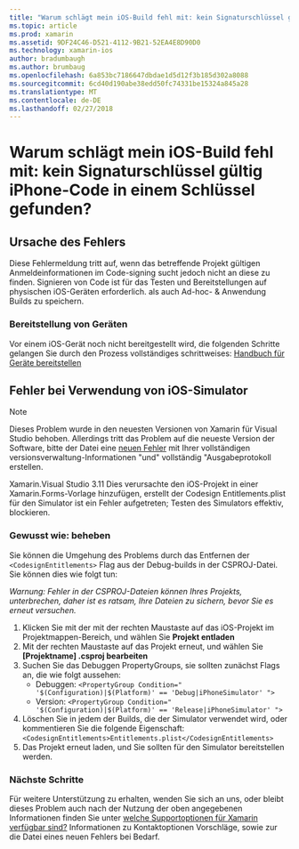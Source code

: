 ```yaml
---
title: "Warum schlägt mein iOS-Build fehl mit: kein Signaturschlüssel gültig iPhone-Code in einem Schlüssel gefunden?"
ms.topic: article
ms.prod: xamarin
ms.assetid: 9DF24C46-D521-4112-9B21-52EA4E8D90D0
ms.technology: xamarin-ios
author: bradumbaugh
ms.author: brumbaug
ms.openlocfilehash: 6a853bc7186647dbdae1d5d12f3b185d302a8088
ms.sourcegitcommit: 6cd40d190abe38edd50fc74331be15324a845a28
ms.translationtype: MT
ms.contentlocale: de-DE
ms.lasthandoff: 02/27/2018
---
```

# <a name="why-does-my-ios-build-fail-with-no-valid-iphone-code-signing-keys-found-in-keychain"></a>Warum schlägt mein iOS-Build fehl mit: kein Signaturschlüssel gültig iPhone-Code in einem Schlüssel gefunden?

## <a name="cause-of-the-error"></a>Ursache des Fehlers
Diese Fehlermeldung tritt auf, wenn das betreffende Projekt gültigen Anmeldeinformationen im Code-signing sucht jedoch nicht an diese zu finden. Signieren von Code ist für das Testen und Bereitstellungen auf physischen iOS-Geräten erforderlich. als auch Ad-hoc- & Anwendung Builds zu speichern. 


### <a name="provisioning-devices"></a>Bereitstellung von Geräten
Vor einem iOS-Gerät noch nicht bereitgestellt wird, die folgenden Schritte gelangen Sie durch den Prozess vollständiges schrittweises: [Handbuch für Geräte bereitstellen](~/ios/get-started/installation/device-provisioning/index.md)


## <a name="bug-when-using-ios-simulator"></a>Fehler bei Verwendung von iOS-Simulator

> [!NOTE]
> Dieses Problem wurde in den neuesten Versionen von Xamarin für Visual Studio behoben. Allerdings tritt das Problem auf die neueste Version der Software, bitte der Datei eine [neuen Fehler](~/cross-platform/troubleshooting/questions/howto-file-bug.md) mit Ihrer vollständigen versionsverwaltung-Informationen "und" vollständig "Ausgabeprotokoll erstellen.


Xamarin.Visual Studio 3.11 Dies verursachte den iOS-Projekt in einer Xamarin.Forms-Vorlage hinzufügen, erstellt der Codesign Entitlements.plist für den Simulator ist ein Fehler aufgetreten; Testen des Simulators effektiv, blockieren.

### <a name="how-to-fix"></a>Gewusst wie: beheben
Sie können die Umgehung des Problems durch das Entfernen der `<CodesignEntitlements>` Flag aus der Debug-builds in der CSPROJ-Datei. Sie können dies wie folgt tun:

*Warnung: Fehler in der CSPROJ-Dateien können Ihres Projekts, unterbrechen, daher ist es ratsam, Ihre Dateien zu sichern, bevor Sie es erneut versuchen.*

1. Klicken Sie mit der mit der rechten Maustaste auf das iOS-Projekt im Projektmappen-Bereich, und wählen Sie **Projekt entladen**
2. Mit der rechten Maustaste auf das Projekt erneut, und wählen Sie **[Projektname] .csproj bearbeiten**
3. Suchen Sie das Debuggen PropertyGroups, sie sollten zunächst Flags an, die wie folgt aussehen:
   - Debuggen: `<PropertyGroup Condition=" '$(Configuration)|$(Platform)' == 'Debug|iPhoneSimulator' ">`
   - Version: `<PropertyGroup Condition=" '$(Configuration)|$(Platform)' == 'Release|iPhoneSimulator' ">`
4. Löschen Sie in jedem der Builds, die der Simulator verwendet wird, oder kommentieren Sie die folgende Eigenschaft: `<CodesignEntitlements>Entitlements.plist</CodesignEntitlements>`
5. Das Projekt erneut laden, und Sie sollten für den Simulator bereitstellen werden.

### <a name="next-steps"></a>Nächste Schritte
Für weitere Unterstützung zu erhalten, wenden Sie sich an uns, oder bleibt dieses Problem auch nach der Nutzung der oben angegebenen Informationen finden Sie unter [welche Supportoptionen für Xamarin verfügbar sind?](~/cross-platform/troubleshooting/support-options.md) Informationen zu Kontaktoptionen Vorschläge, sowie zur die Datei eines neuen Fehlers bei Bedarf. 
